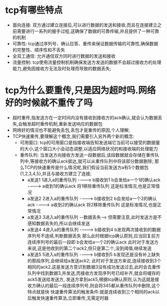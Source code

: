 # tcp有哪些特点
  - 面向连接: 双方通过建立连接后,可以进行数据的发送和接收,而且在连接建立之前需要进行一系列的握手过程,这确保了数据的可靠传输,并且提供了一种可靠的机制
  - 可靠性: tcp通过序列号、确认应答、重传来保证数据传输的可靠性,确保数据的完整性、顺序性和不丢失
  - 全双工通信: 允许通信双方同时进行数据的发送和接收
  - 流量控制: tcp使用流量控制机制确保发送方发送的数据不会超过接收方的处理能力,避免因接收方无法及时处理而导致的数据丢失;

# tcp为什么要重传,只是因为超时吗.网络好的时候就不重传了吗
  - 超时重传,指发送方在一定时间内没有接收到接收方的ack确认,就会认为数据丢失,会触发超时重传机制,重新发送响应的数据包
  - 网络好的情况也不能避免丢包,丢包才是重传的原因,个人理解;
  - TCP快速重传,要理解这个概念,我们需要引入另外两个新的概念:
    - 可用窗口: tcp的可用窗口是指接收端告知发送端它当前可以接受的数据量的大小,这个窗口大小会动态调整,以适应网络状况的和接收端的处理能力
    - 重传队列: 当发送方向接收方发送一段数据后,该段数据就会存储在重传队列中,等接收方的确认ack抵达,就可以从重传队列中将该部分数据删除;
    那么TCP的快速重传是什么情况呢,我们假设当前发送方a有5个数据包{1,2,3,4,5},并且与接收方建立了连接;
      - a发送1  1进入a的重传队列  ----> b接收到1  b会发给a一个1的确认ack    ---->   a收到1的确认ack   将1移除重传队列   这是标准情况,也是正常情况
      - a发送2  2进入a的重传队列  ----> b接收到2  b会发给a一个2的确认ack    ---->   a收到2的确认ack   将2移除重传队列   这是标准情况,也是正常情况
      - a发送3  3进入a的重传队列  --数据丢失-->
        但需要注意,此时发送方是不感知数据丢失的,所以会继续发送
      - a发送4  4进入a的重传队列  ----> b接收到4  b发现两次接收到的数据序列号不连续,判断数据丢失  那么此时根据tcp确认原则,应当回复前方连续序列号的最后一段即 b会发给a一个2的确认ack
        此时对于发送方来说,这是他收到的第二个ack2,但只是第二个,没到阈值,继续发送
      - a发送5  5进入a的重传队列  ----> b接收到5  b发现还是没有补上缺失的那段序列,会继续给a发送ack2;
        此时对于发送方来说,连续接收到3个相同的ack2,这是发送方意识到数据3没有成功发送过去,此时会去重传队列中找到数据3,并发送,而接收方发现序列号已经补齐,就会将缓存的ack5发送给发送方,
      发送方拿到ack5,根据tcp确认原则,认为这就是接收方确认的最后一段连续序列号,则会将345都从重传队列中删除,这个特点就是快
    快速重传算法的触发条件:就是连续收到三个相同的ack以后触发快速重传算法,立即重传,无需定时器